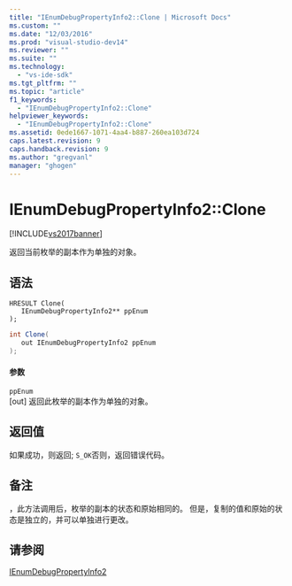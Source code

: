 ```yaml
---
title: "IEnumDebugPropertyInfo2::Clone | Microsoft Docs"
ms.custom: ""
ms.date: "12/03/2016"
ms.prod: "visual-studio-dev14"
ms.reviewer: ""
ms.suite: ""
ms.technology: 
  - "vs-ide-sdk"
ms.tgt_pltfrm: ""
ms.topic: "article"
f1_keywords: 
  - "IEnumDebugPropertyInfo2::Clone"
helpviewer_keywords: 
  - "IEnumDebugPropertyInfo2::Clone"
ms.assetid: 0ede1667-1071-4aa4-b887-260ea103d724
caps.latest.revision: 9
caps.handback.revision: 9
ms.author: "gregvanl"
manager: "ghogen"
---
```

# IEnumDebugPropertyInfo2::Clone
[!INCLUDE[vs2017banner](../../../code-quality/includes/vs2017banner.md)]

返回当前枚举的副本作为单独的对象。  
  
## 语法  
  
```cpp#  
HRESULT Clone(  
   IEnumDebugPropertyInfo2** ppEnum  
);  
```  
  
```c#  
int Clone(  
   out IEnumDebugPropertyInfo2 ppEnum  
);  
```  
  
#### 参数  
 `ppEnum`  
 \[out\] 返回此枚举的副本作为单独的对象。  
  
## 返回值  
 如果成功，则返回; `S_OK`否则，返回错误代码。  
  
## 备注  
 ，此方法调用后，枚举的副本的状态和原始相同的。  但是，复制的值和原始的状态是独立的，并可以单独进行更改。  
  
## 请参阅  
 [IEnumDebugPropertyInfo2](../../../extensibility/debugger/reference/ienumdebugpropertyinfo2.md)